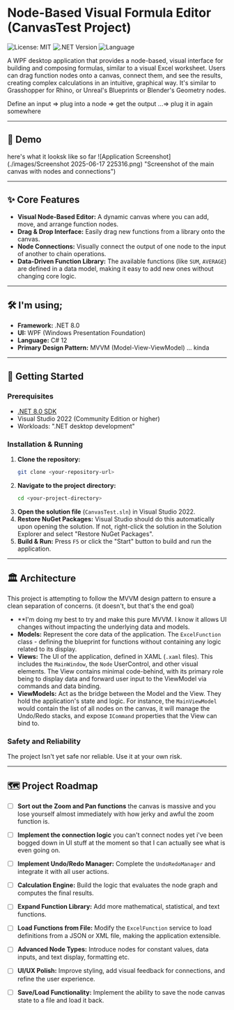 ﻿# Node-Based Visual Formula Editor (CanvasTest Project)

![License: MIT](https://img.shields.io/badge/License-MIT-yellow.svg)
![.NET Version](https://img.shields.io/badge/.NET-8.0-blueviolet)
![Language](https://img.shields.io/badge/Language-C%23-blue)

A WPF desktop application that provides a node-based, visual interface for building and composing formulas, similar to a visual Excel worksheet. Users can drag function nodes onto a canvas, connect them, and see the results, creating complex calculations in an intuitive, graphical way.
It's similar to Grasshopper for Rhino, or Unreal's Blueprints or Blender's Geometry nodes.

Define an input => plug into a node => get the output ...=> plug it in again somewhere

---

## 📸 Demo

here's what it looksk like so far
![Application Screenshot](./images/Screenshot 2025-06-17 225316.png) "Screenshot of the main canvas with nodes and connections")

---

## ✨ Core Features

* **Visual Node-Based Editor:** A dynamic canvas where you can add, move, and arrange function nodes.
* **Drag & Drop Interface:** Easily drag new functions from a library onto the canvas.
* **Node Connections:** Visually connect the output of one node to the input of another to chain operations.
* **Data-Driven Function Library:** The available functions (like `SUM`, `AVERAGE`) are defined in a data model, making it easy to add new ones without changing core logic.

---

## 🛠️ I'm using;

* **Framework:** .NET 8.0
* **UI:** WPF (Windows Presentation Foundation)
* **Language:** C# 12
* **Primary Design Pattern:** MVVM (Model-View-ViewModel) ... kinda

---

## 🚀 Getting Started

### Prerequisites

* [.NET 8.0 SDK](https://dotnet.microsoft.com/en-us/download/dotnet/8.0)
* Visual Studio 2022 (Community Edition or higher)
* Workloads: ".NET desktop development"

### Installation & Running

1.  **Clone the repository:**
    ```sh
    git clone <your-repository-url>
    ```
2.  **Navigate to the project directory:**
    ```sh
    cd <your-project-directory>
    ```
3.  **Open the solution file** (`CanvasTest.sln`) in Visual Studio 2022.
4.  **Restore NuGet Packages:** Visual Studio should do this automatically upon opening the solution. If not, right-click the solution in the Solution Explorer and select "Restore NuGet Packages".
5.  **Build & Run:** Press `F5` or click the "Start" button to build and run the application.

---

## 🏛️ Architecture

This project is attempting to follow the MVVM design pattern to ensure a clean separation of concerns. (it doesn't, but that's the end goal)
* **I'm doing my best to try and make this pure MVVM. I know it allows UI changes without impacting the underlying data and models. 
* **Models:** Represent the core data of the application. The `ExcelFunction` class - defining the blueprint for functions without containing any logic related to its display.
* **Views:** The UI of the application, defined in XAML (`.xaml` files). This includes the `MainWindow`, the `Node` UserControl, and other visual elements. The View contains minimal code-behind, with its primary role being to display data and forward user input to the ViewModel via commands and data binding.
* **ViewModels:** Act as the bridge between the Model and the View. They hold the application's state and logic. For instance, the `MainViewModel` would contain the list of all nodes on the canvas, it will manage the Undo/Redo stacks, and expose `ICommand` properties that the View can bind to.

### Safety and Reliability

The project Isn't yet safe nor reliable. Use it at your own risk.

---

## 🗺️ Project Roadmap
* [ ] **Sort out the Zoom and Pan functions** the canvas is massive and you lose yourself almost immediately with how jerky and awful the zoom function is.
* [ ] **Implement the connection logic** you can't connect nodes yet i've been bogged down in UI stuff at the moment so that I can actually see what is even going on.
* [ ] **Implement Undo/Redo Manager:** Complete the `UndoRedoManager` and integrate it with all user actions.
* [ ] **Calculation Engine:** Build the logic that evaluates the node graph and computes the final results.
* [ ] **Expand Function Library:** Add more mathematical, statistical, and text functions.
* [ ] **Load Functions from File:** Modify the `ExcelFunction` service to load definitions from a JSON or XML file, making the application extensible.
* [ ] **Advanced Node Types:** Introduce nodes for constant values, data inputs, and text display, formatting etc.
* [ ] **UI/UX Polish:** Improve styling, add visual feedback for connections, and refine the user experience.
* [ ] **Save/Load Functionality:** Implement the ability to save the node canvas state to a file and load it back.

